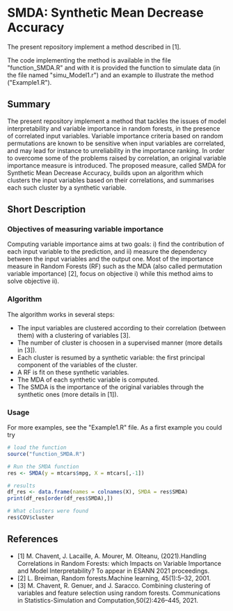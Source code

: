 # SMDA: Synthetic Mean Decrease Accuracy

The present repository implement a method described in [1].

The code implementing the method is available in the file "function_SMDA.R" and with it is provided the function to simulate data (in the file named "simu_Model1.r") and an example to illustrate the method ("Example1.R").

## Summary

The present repository implement a method that tackles the issues of model interpretability and variable importance in random forests, in the presence of correlated input variables. Variable importance criteria based on random permutations are known to be sensitive when input variables are correlated, and may lead for instance to unreliability in the importance ranking. In order to overcome some of the problems raised by correlation, an original variable importance measure is introduced. The proposed measure, called SMDA for Synthetic Mean Decrease Accuracy, builds upon an algorithm which clusters the input variables based on their correlations, and summarises each such cluster by a synthetic variable.

## Short Description

### Objectives of measuring variable importance
Computing variable importance aims at two goals: i) find the contribution of each input variable to the prediction, and ii) measure the dependency between the input variables and the output one. Most of the importance measure in Random Forests (RF) such as the MDA (also called permutation variable importance) [2], focus on objective i) while this method aims to solve objective ii).

### Algorithm
The algorithm works in several steps:
* The input variables are clustered according to their correlation (between them) with a clustering of variables [3]. 
* The number of cluster is choosen in a supervised manner (more details in [3]).
* Each cluster is resumed by a synthetic variable: the first principal component of the variables of the cluster.
* A RF is fit on these synthetic variables. 
* The MDA of each synthetic variable is computed.
* The SMDA is the importance of the original variables through the synthetic ones (more details in [1]).

### Usage
For more examples, see the "Example1.R" file. As a first example you could try 

```R  
# load the function
source("function_SMDA.R")

# Run the SMDA function
res <- SMDA(y = mtcars$mpg, X = mtcars[,-1])

# results
df_res <- data.frame(names = colnames(X), SMDA = res$SMDA) 
print(df_res[order(df_res$SMDA),])

# What clusters were found
res$COV$cluster
```

## References
* [1] M. Chavent, J. Lacaille, A. Mourer, M. Olteanu, (2021).Handling Correlations in Random Forests: which Impacts on Variable Importance and Model Interpretability? To appear in ESANN 2021 proceedings.
* [2] L. Breiman,  Random forests.Machine learning, 45(1):5–32, 2001.
* [3] M. Chavent, R. Genuer, and J. Saracco.  Combining clustering of variables and feature selection using random forests. Communications in Statistics-Simulation and Computation,50(2):426–445, 2021.
